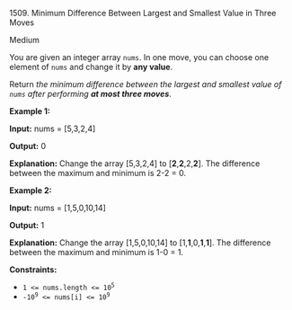 1509\. Minimum Difference Between Largest and Smallest Value in Three Moves

Medium

You are given an integer array `nums`. In one move, you can choose one element of `nums` and change it by **any value**.

Return _the minimum difference between the largest and smallest value of `nums` after performing **at most three moves**_.

**Example 1:**

**Input:** nums = [5,3,2,4]

**Output:** 0

**Explanation:** Change the array [5,3,2,4] to [**2**,**2**,2,**2**]. The difference between the maximum and minimum is 2-2 = 0.

**Example 2:**

**Input:** nums = [1,5,0,10,14]

**Output:** 1

**Explanation:** Change the array [1,5,0,10,14] to [1,**1**,0,**1**,**1**]. The difference between the maximum and minimum is 1-0 = 1.

**Constraints:**

*   <code>1 <= nums.length <= 10<sup>5</sup></code>
*   <code>-10<sup>9</sup> <= nums[i] <= 10<sup>9</sup></code>